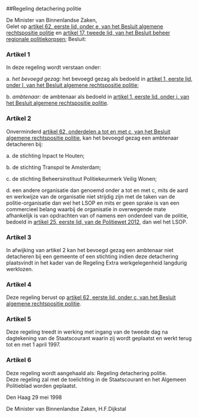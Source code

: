 <meta http-equiv='Content-Type' content='text/html; charset=utf-8' />

##Regeling detachering politie

De Minister van Binnenlandse Zaken,  
Gelet op [artikel 62, eerste lid, onder e, van het Besluit algemene rechtspositie politie](../../../../../AMvB/besluit/algemene/rechtspositie/politie/BWBR0006516/README.md) en [artikel 17, tweede lid, van het Besluit beheer regionale politiekorpsen](../../../../../AMvB/besluit/beheer/regionale/politiekorpsen/BWBR0006560/README.md);
Besluit:    

### Artikel  1  

In deze regeling wordt verstaan onder: 

a. *het bevoegd gezag:* het bevoegd gezag als bedoeld in [artikel 1, eerste lid, onder l, van het Besluit algemene rechtspositie politie](../../../../../AMvB/besluit/algemene/rechtspositie/politie/BWBR0006516/README.md);  

b. *ambtenaar:* de ambtenaar als bedoeld in [artikel 1, eerste lid, onder i, van het Besluit algemene rechtspositie politie](../../../../../AMvB/besluit/algemene/rechtspositie/politie/BWBR0006516/README.md).    

### Artikel  2  

Onverminderd [artikel 62, onderdelen a tot en met c, van het Besluit algemene rechtspositie politie](../../../../../AMvB/besluit/algemene/rechtspositie/politie/BWBR0006516/README.md), kan het bevoegd gezag een ambtenaar detacheren bij: 

a. de stichting Inpact te Houten;  

b. de stichting Transpol te Amsterdam;  

c. de stichting Beheersinstituut Politiekeurmerk Veilig Wonen;  

d. een andere organisatie dan genoemd onder a tot en met c, mits de aard en werkwijze van de organisatie niet strijdig zijn met de taken van de politie-organisatie dan wel het LSOP en mits er geen sprake is van een commercieel belang waarbij de organisatie in overwegende mate afhankelijk is van opdrachten van of namens een onderdeel van de politie, bedoeld in [artikel 25, eerste lid, van de Politiewet 2012](../../../../../wet/politiewet/2012/BWBR0031788/README.md), dan wel het LSOP.    

### Artikel  3  

In afwijking van artikel 2 kan het bevoegd gezag een ambtenaar niet detacheren bij een gemeente of een stichting indien deze detachering plaatsvindt in het kader van de Regeling Extra werkgelegenheid langdurig werklozen.  

### Artikel  4  

Deze regeling berust op [artikel 62, eerste lid, onder c, van het Besluit algemene rechtspositie politie](../../../../../AMvB/besluit/algemene/rechtspositie/politie/BWBR0006516/README.md).  

### Artikel  5  

Deze regeling treedt in werking met ingang van de tweede dag na dagtekening van de Staatscourant waarin zij wordt geplaatst en werkt terug tot en met 1 april 1997.  

### Artikel  6  

Deze regeling wordt aangehaald als: Regeling detachering politie.  
Deze regeling zal met de toelichting in de Staatscourant en het Algemeen Politieblad worden geplaatst.   

Den Haag 
29 mei 1998    

De 
Minister van Binnenlandse Zaken, 
H.F.Dijkstal    
